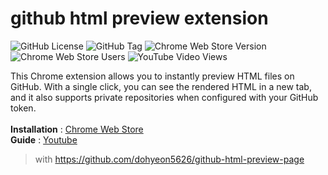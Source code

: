 # github html preview extension
![GitHub License](https://img.shields.io/github/license/dohyeon5626/github-html-preview-extension?style=flat&color=green) ![GitHub Tag](https://img.shields.io/github/v/tag/dohyeon5626/github-html-preview-extension?style=flat&color=green`) ![Chrome Web Store Version](https://img.shields.io/chrome-web-store/v/pmpjligbgooljdpakhophgddmcipglna?style=flat&color=blue) ![Chrome Web Store Users](https://img.shields.io/chrome-web-store/users/pmpjligbgooljdpakhophgddmcipglna?style=flat&label=extension%20users&color=blue) ![YouTube Video Views](https://img.shields.io/youtube/views/1ILDesSpFls?style=flat&label=youtube%20views)

This Chrome extension allows you to instantly preview HTML files on GitHub. With a single click, you can see the rendered HTML in a new tab, and it also supports private repositories when configured with your GitHub token.<br/><br/>
**Installation** : [Chrome Web Store](https://chromewebstore.google.com/detail/github-html-preview/pmpjligbgooljdpakhophgddmcipglna)<br/>
**Guide** : [Youtube](https://www.youtube.com/watch?v=1ILDesSpFls)

> with https://github.com/dohyeon5626/github-html-preview-page
